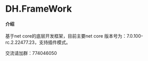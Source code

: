 # DH.FrameWork

#### 介绍
基于net core的底层开发框架，目前主要net core 版本号为：7.0.100-rc.2.22477.23，支持插件模式。

交流请加群：774046050